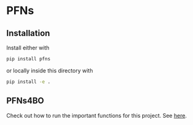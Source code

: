 # PFNs


## Installation

Install either with
```bash
pip install pfns
```

or locally inside this directory with
```bash
pip install -e .
```


## PFNs4BO
Check out how to run the important functions for this project. See [here](BO_README.md).